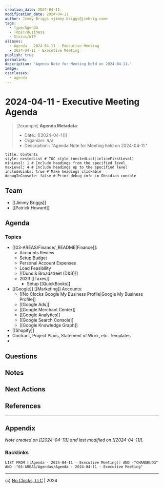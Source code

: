 ```yaml
---
creation_date: 2024-04-11
modification_date: 2024-04-11
author: Jimmy Briggs <jimmy.briggs@jimbrig.com>
tags:
  - Type/Agenda
  - Topic/Business
  - Status/WIP
aliases:
  - Agenda - 2024-04-11 - Executive Meeting
  - 2024-04-11 - Executive Meeting
publish: true
permalink:
description: "Agenda Note for Meeting held on 2024-04-11."
image:
cssclasses:
  - agenda
---
```


# 2024-04-11 - Executive Meeting Agenda 

> [!example] **Agenda Metadata**:
> - Date:: [[2024-04-11]]
> - Organizer: `N/A`
> - Description:: "Agenda Note for Meeting held on 2024-04-11."

```table-of-contents
title: Contents 
style: nestedList # TOC style (nestedList|inlineFirstLevel)
minLevel: 1 # Include headings from the specified level
maxLevel: 4 # Include headings up to the specified level
includeLinks: true # Make headings clickable
debugInConsole: false # Print debug info in Obsidian console
```

## Team

- [[Jimmy Briggs]]
- [[Patrick Howard]]

## Agenda

### Topics

- [[03-AREAS/Finance/_README|Finance]]:
	- Accounts Review
	- Setup Budget
	- Personal Account Expenses
	- Load Feasibility
	- [[Duns & Broadstreet (D&B)]]
	- 2023 [[Taxes]]
		- Setup [[QuickBooks]]
- [[Google]] [[Marketing]] Accounts:
	- [[No Clocks Google My Business Profile|Google My Business Profile]]
	- [[Google Ads]]
	- [[Google Merchant Center]]
	- [[Google Analytics]]
	- [[Google Search Console]]
	- [[Google Knowledge Graph]]
- [[Shopify]]
- Contract, Project Plans, Statement of Work, etc. Templates
- 

## Questions


## Notes


## Next Actions


## References

***

## Appendix

*Note created on [[2024-04-11]] and last modified on [[2024-04-11]].*

### Backlinks

```dataview
LIST FROM [[Agenda - 2024-04-11 - Executive Meeting]] AND -"CHANGELOG" AND -"03-AREAS/Agendas/Agenda - 2024-04-11 - Executive Meeting"
```

***

(c) [No Clocks, LLC](https://github.com/noclocks) | 2024
